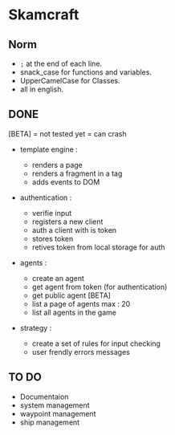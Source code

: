 # Skamcraft

## Norm
* ``` ; ``` at the end of each line.
* snack_case for functions and variables.
* UpperCamelCase for Classes.
* all in english.

## DONE
[BETA] = not tested yet = can crash 
* template engine :
    * renders a page
    * renders a fragment in a tag
    * adds events to DOM

* authentication :
    * verifie input
    * registers a new client
    * auth a client with is token
    * stores token
    * retives token from local storage for auth

* agents :
    * create an agent 
    * get agent from token (for authentication)
    * get public agent [BETA]
    * list a page of agents max : 20
    * list all agents in the game

* strategy : 
    * create a set of rules for input checking
    * user frendly errors messages

## TO DO
* Documentaion
* system management
* waypoint management
* ship management